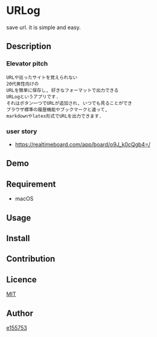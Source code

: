 # URLog
save url. it is simple and easy.

## Description

### Elevator pitch
```
URLや巡ったサイトを覚えられない
20代男性向けの
URLを簡単に保存し, 好きなフォーマットで出力できる
URLogというアプリです.
それはボタン一つでURLが追加され, いつでも見ることができ
ブラウザ標準の履歴機能やブックマークと違って,
markdownやlatex形式でURLを出力できます.
```

### user story
- https://realtimeboard.com/app/board/o9J_k0cQgb4=/


## Demo

## Requirement
- macOS


## Usage

## Install

## Contribution

## Licence

[MIT](https://github.com/e155753/URLog/blob/master/LICENSE)

## Author

[e155753](https://github.com/e155753)